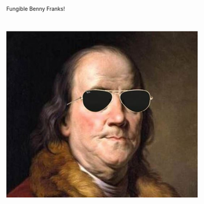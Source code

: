 Fungible Benny Franks!
<br></br>
<br></br>
![alt text](https://github.com/rottaj/cryptobennies/blob/master/benny_frank.jpeg?raw=true)

